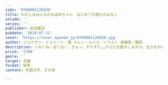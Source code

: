 ```yaml
---
isbn: '9784001126839'
title: わたしはみんなのおばあちゃん　はじめての進化のはなし
volume: ''
series: ''
publisher: 岩波書店
pubdate: '2019-07-11'
cover: 'https://cover.openbd.jp/9784001126839.jpg'
author: ジョナサン・トゥイート／著 カレン・ルイス／イラスト 真鍋真／翻訳
description: くねくね，ぱくぱく，ぎゅっ，すたすた……からだを動かしながら，生きものの進化をたどってみよう!
price: '1700'
genre: ''
target: 児童
format: 絵本
content: 外国文学、その他

---
```

